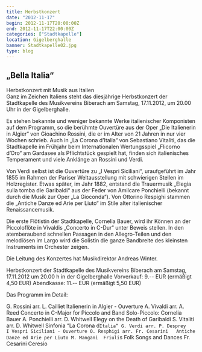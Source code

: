 ```yaml
---
title: Herbstkonzert
date: "2012-11-17"
begin: 2012-11-17T20:00:00Z
end: 2012-11-17T22:00:00Z
categories: ["Stadtkapelle"]
location: Gigelberghalle
banner: Stadtkapelle02.jpg
type: blog
---
```

## „Bella Italia“  
Herbstkonzert mit Musik aus Italien                                                           
Ganz im Zeichen Italiens steht das diesjährige Herbstkonzert der Stadtkapelle des Musikvereins Biberach am Samstag, 17.11.2012, um 20.00 Uhr in der Gigelberghalle.

Es stehen bekannte und weniger bekannte Werke italienischer Komponisten auf dem Programm, so die berühmte Ouvertüre aus der Oper „Die Italienerin in Algier“ von Gioachino Rossini, die er im Alter von 21 Jahren in nur vier Wochen schrieb. Auch in „La Corona d’Italia“ von Sebastiano Vitaliti, das die Stadtkapelle im Frühjahr beim Internationalen Wertungsspiel „Flicorno d’Oro“ am Gardasee als Pflichtstück gespielt hat, finden sich italienisches Temperament und viele Anklänge an Rossini und Verdi.

Von Verdi selbst ist die Ouvertüre zu „I Vespri Siciliani“, uraufgeführt im Jahr 1855 im Rahmen der Pariser Weltausstellung mit schwierigen Stellen im Holzregister. Etwas später, im Jahr 1882, entstand die Trauermusik „Elegia sulla tomba die Garibaldi“ aus der Feder von Amilcare Ponchielli (bekannt durch die Musik zur Oper „La Gioconda“). Von Ottorino Respighi stammen die „Antiche Danze ed Arie per Liuto“ im Stile alter italienischer Renaissancemusik.

Die erste Flötistin der Stadtkapelle, Cornelia Bauer, wird ihr Können an der Piccoloflöte in Vivaldis „Concerto in C-Dur“ unter Beweis stellen. In den atemberaubend schnellen Passagen in den Allegro-Teilen und den melodiösen im Largo wird die Solistin die ganze Bandbreite des kleinsten Instruments im Orchester zeigen.

Die Leitung des Konzertes hat Musikdirektor Andreas Winter.

Herbstkonzert der Stadtkapelle des Musikvereins Biberach
am Samstag, 17.11.2012 um 20.00 h in der Gigelberghalle
Vorverkauf: 9.-- EUR (ermäßigt 4,50 EUR)
Abendkasse: 11.-- EUR (ermäßigt 5,50 EUR)
 

Das Programm im Detail:

 

G. Rossini  arr. L. Cailliet	Italienerin in Algier - Ouverture
A. Vivaldi arr. A. Reed	Concerto in C-Major for Piccolo and Band Solo-Piccolo: Cornelia Bauer
A. Ponchielli arr. D. Whitwell	Elegy on the Death of Garibaldi
S. Vitaliti arr. D. Whitwell	Sinfonia “La Corona d`Italia”
G. Verdi arr. P. Desprey	I Vespri Siciliani - Ouverture
O. Resphigi arr. Fr. Cesarini	Antiche Danze ed Arie per Liuto
M. Mangani	Friuli`s Folk Songs and Dances
Fr. Cesarini	Ceresio
 
